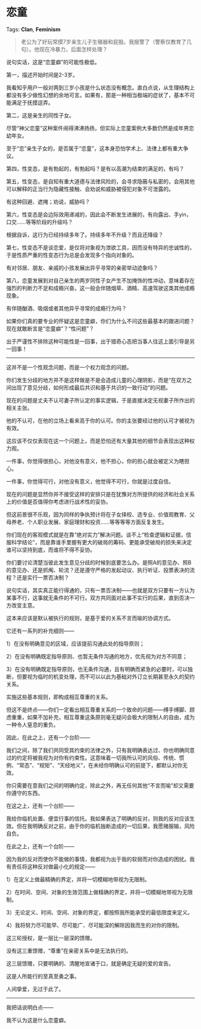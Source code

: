 # 恋童

Tags: **Clan**, **Feminism**

> 老公为了好玩常摸7岁亲生儿子生殖器和屁股。我报警了（警察仅教育了几句）。他现在冷暴力，后面怎样处理？



说句实话，这是“恋童癖”的可能性极低。

第一，描述开始时间是2-3岁。

我看知乎用户一般对两到三岁小孩是什么状态没有概念。直白点说，从生理结构上都没有多少做性幻想的余地可言。如果有，那是一种相当极端的症状了，基本不可能满足于抚摸逗弄。

第二，这是亲生的同性子女。

尽管“神父恋童”这种案件闹得沸沸扬扬，但实际上恋童案例大多数仍然是成年男恋幼年女。

至于“恋”亲生子女的，是否属于“恋童”，这本身恐怕学术上、法律上都有重大争议。

第四，性变态，是有勃起的，有勃起吗？是有以高潮为结束的满足的，有吗？

第五，性变态，是自知有重大道德与法律风险的，会寻求隐蔽与私密的，会用其他可以解释的正当行为隐藏性接触、会劝说和威胁被侵犯对象不可泄露的。

有这种回避、遮掩；劝说，威胁吗？

第六，性变态是会边际效用递减的，因此会不断发生进展的，有向露出、手yin，口交……等等阶段的升级吗？

根据自诉，这行为已经持续多年了。持续多年不升级？而且还降级？

第七，性变态不是谈恋爱，是仅将对象视为泄欲工具，因而没有特异的忠诚性的，于是性质严重的性变态行为总是会发现多个指向对象的。

有对邻居、朋友、亲戚的小孩发展出异乎寻常的亲密举动迹象吗？

第八，恋童发展到对自己亲生的两岁同性子女产生不加掩饰的性冲动，意味着存在强烈的判断力不足和成瘾兴奋。这一般会伴随烟草、酒精、高速驾驶这类其他成瘾现象。

有伴随酗酒、吸烟或者其他异乎寻常的成瘾行为吗？

如果你们真的要专业的怀疑这是恋童癖，你们为什么不问这些最基本的跟进问题？现在就敢断言是“恋童癖”？“性问题”？

出于严谨性不排除这种可能性是一回事，出于猎奇心态把当事人往这上面引导是另一回事！

  




---

这并不是一个性观念问题，而是一个权力观念的问题。

你们发生分歧的地方并不是这样做是不是会造成儿童的心理阴影，而是“在双方之间出现了意见分歧，如何形成最后共识和基于共识的一致行动”的问题。

现在的问题是丈夫不认可妻子所认定的事实逻辑，于是直接决定无视妻子所作出的相关主张。

他的不认可，在他的立场上看来高于你的认可。你的主张要经过他的认可才被视为有效。

这应该不仅仅表现在这一个问题上，而是恐怕还有大量其他的细节会表现出这种权力观。

一件事，你觉得很担心，对他没有意义，他不担心，你的担心就会被定义为瞎担心。

一件事，你觉得可行，对他没有意义，他觉得不可行，你就是过度自信。

现在的问题是显然你并不接受这样的安排只是在犹豫对方所提供的经济和社会关系上的价值是否值得你考虑进行战术性的妥协。

但这前景很不乐观，因为同样的争执预计将在子女择校、选专业、价值观教育、父母养老、个人职业发展、家庭理财和投资……等等等等方面反复发生。

你们现在的客观模式就是在靠“绝对实力”解决问题。谈不上“检查逻辑和证据，信服科学结论”，而是靠谁手里握有更大的破局的筹码、更能承受破局的损失来决定谁可以坚持到底，而谁将不得不妥协。

你们要讨论清楚当彼此发生意见分歧的时候到底要怎么办。是照A的意见办、照B的意见办、还是抓阄、轮流？还是遵守严格的发起动议、执行听证、投票表决的流程？还是实行一票否决制？

说句实话，其实真正能行得通的，只有一票否决制——也就是双方只要有一方认为某事不行，这事就无条件的不可行。双方共同面对此事不实行的后果，直到否决一方改变主意。

这本来应该是默认被执行的规则，是基于爱的关系不言而喻的协调方式。

它还有一系列的补充细则——

1）在没有明确意见的区域，应该提前沟通此处的指导原则；

2）在没有明确既定指导原则、也暂无条件沟通的地方，优先视为对方不同意；

3）在没有明确既定指导原则，也无条件沟通，且有明确而紧急的必要时，可以独断，但要视为临时的机变处理，而不可以以此为基础对外订立长期甚至永久的契约关系。

实施这些基本规则，即构成相互尊重的关系。

但这不是终点——你们一定看出相互尊重关系的一个致命的问题——缚手缚脚、顾虑重重，如果不加补充，相互尊重这条原则毫无疑问会极大的限制人的自由，成为一种令人窒息的重负。

  


因此，在此之上，还有一个台阶——

我们之间，除了我们共同受其约束的法律之外，只有我明确表达过、你也明确同意过的约定将被我视为对你有约束性。这意味着一切我所认可的风俗、传统、惯例、“常态”、“规矩”、“天经地义”，在未经你明确认可的前提下，都默认对你无效。

你只需要在意我们之间的明确约定，除此之外，再无任何其他“不言而喻”却又需要你遵守的东西。

  


在这之上，还有一个台阶——

我给你临机处置、便宜行事的信托。我如果表达了明确的反对，则我的反对应该生效。但在我明确反对之前，由于你的临机独断造成的一切后果，我愿赌服输，风险自负。

  


在此之上，还有一个台阶——

因为我的反对而使你不能做的事情，我都视为出于我的软弱而对你造成的困扰。我有责任将这种反对做最小化的规定——

1）在定义上做最精确的界定，并将一切模糊地带视为无限制。

2）在时间、空间、对象的生效范围上做精确的界定，并将一切模糊地带视为无限制。

3）无论定义、时间、空间、对象的界定，都按照我所能承受的最低限度来定义。

4）我将努力尽可能早、尽可能广、尽可能深的解除因我而生的对你的限制。

  


这三轮授权，是一层比一层深的馈赠。

没有这三重馈赠，“尊重”在亲密关系中是无法执行的。

这三层馈赠，只要明确的、清醒地宣诸于口，就是确定无疑的爱的宣告。

这是人所能行的至真至勇之事。

人间挚爱，无过于此了。



---

我把话说明白点——

我不认为这是什么恋童癖。



